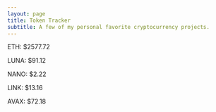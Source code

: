 ```yaml
---
layout: page
title: Token Tracker
subtitle: A few of my personal favorite cryptocurrency projects.
---
```


<!--BEGINCRYPTOINPUT-->
ETH: $2577.72

LUNA: $91.12

NANO: $2.22

LINK: $13.16

AVAX: $72.18

<!--ENDCRYPTOINPUT-->
